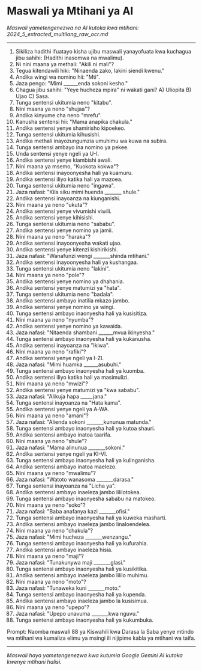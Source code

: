 # Maswali ya Mtihani ya AI
*Maswali yametengenezwa na AI kutoka kwa mtihani: 2024_5_extracted_multilang_raw_ocr.md*

---

1.  Sikiliza hadithi ifuatayo kisha ujibu maswali yanayofuata kwa kuchagua jibu sahihi: (Hadithi inasomwa na mwalimu).
2.  Ni nini maana ya methali: "Akili ni mali"?
3.  Tegua kitendawili hiki: "Ninaenda zako, lakini siendi kwenu."
4.  Andika wingi wa nomino hii: "Mti".
5.  Jaza pengo: "Mimi ______enda sokoni kesho."
6.  Chagua jibu sahihi: "Yeye hucheza mpira" ni wakati gani? A) Uliopita B) Ujao C) Sasa.
7.  Tunga sentensi ukitumia neno "kitabu".
8.  Nini maana ya neno "shujaa"?
9.  Andika kinyume cha neno "mrefu".
10. Kanusha sentensi hii: "Mama anapika chakula."
11. Andika sentensi yenye shamirisho kipoekeo.
12. Tunga sentensi ukitumia kihusishi.
13. Andika methali inayozungumzia umuhimu wa kuwa na subira.
14. Tunga sentensi ambayo ina nomino ya pekee.
15. Unda sentensi yenye ngeli ya U-I.
16. Andika sentensi yenye kiambishi awali.
17. Nini maana ya msemo, "Kuokota kokwa"?
18. Andika sentensi inayoonyesha hali ya kuamuru.
19. Andika sentensi iliyo katika hali ya mazoea.
20. Tunga sentensi ukitumia neno "ingawa".
21. Jaza nafasi: "Kila siku mimi huenda _______ shule."
22. Andika sentensi inayoanza na kiunganishi.
23. Nini maana ya neno "ukuta"?
24. Andika sentensi yenye vivumishi viwili.
25. Andika sentensi yenye kihisishi.
26. Tunga sentensi ukitumia neno "sababu".
27. Andika sentensi yenye nomino ya jamii.
28. Nini maana ya neno "haraka"?
29. Andika sentensi inayoonyesha wakati ujao.
30. Andika sentensi yenye kitenzi kishirikishi.
31. Jaza nafasi: "Wanafunzi wengi _______shinda mtihani."
32. Andika sentensi inayoonyesha hali ya kushangaa.
33. Tunga sentensi ukitumia neno "lakini".
34. Nini maana ya neno "pole"?
35. Andika sentensi yenye nomino ya dhahania.
36. Andika sentensi yenye matumizi ya "hata".
37. Tunga sentensi ukitumia neno "badala".
38. Andika sentensi ambayo inatilia mkazo jambo.
39. Andika sentensi yenye nomino ya wingi.
40. Tunga sentensi ambayo inaonyesha hali ya kusisitiza.
41. Nini maana ya neno "nyumba"?
42. Andika sentensi yenye nomino ya kawaida.
43. Jaza nafasi: "Nitaenda shambani ______mvua ikinyesha."
44. Tunga sentensi ambayo inaonyesha hali ya kukanusha.
45. Andika sentensi inayoanza na "Ikiwa".
46. Nini maana ya neno "rafiki"?
47. Andika sentensi yenye ngeli ya I-ZI.
48. Jaza nafasi: "Mimi huamka ______asubuhi."
49. Tunga sentensi ambayo inaonyesha hali ya kuomba.
50. Andika sentensi iliyo katika hali ya masimulizi.
51. Nini maana ya neno "mwizi"?
52. Andika sentensi yenye matumizi ya "kwa sababu".
53. Jaza nafasi: "Alikuja hapa _____jana."
54. Tunga sentensi inayoanza na "Hata kama".
55. Andika sentensi yenye ngeli ya A-WA.
56. Nini maana ya neno "amani"?
57. Jaza nafasi: "Alienda sokoni _______kununua matunda."
58. Tunga sentensi ambayo inaonyesha hali ya kutoa shauri.
59. Andika sentensi ambayo inatoa taarifa.
60. Nini maana ya neno "shule"?
61. Jaza nafasi: "Mama alinunua _______sokoni."
62. Andika sentensi yenye ngeli ya KI-VI.
63. Tunga sentensi ambayo inaonyesha hali ya kulinganisha.
64. Andika sentensi ambayo inatoa maelezo.
65. Nini maana ya neno "mwalimu"?
66. Jaza nafasi: "Watoto wanasoma _______darasa."
67. Tunga sentensi inayoanza na "Licha ya".
68. Andika sentensi ambayo inaeleza jambo lililotokea.
69. Tunga sentensi ambayo inaonyesha sababu na matokeo.
70. Nini maana ya neno "soko"?
71. Jaza nafasi: "Baba anafanya kazi _______ofisi."
72. Tunga sentensi ambayo inaonyesha hali ya kuweka masharti.
73. Andika sentensi ambayo inaeleza jambo linaloendelea.
74. Nini maana ya neno "chakula"?
75. Jaza nafasi: "Mimi hucheza _______wenzangu."
76. Tunga sentensi ambayo inaonyesha hali ya kufurahia.
77. Andika sentensi ambayo inaeleza hisia.
78. Nini maana ya neno "maji"?
79. Jaza nafasi: "Tunakunywa maji _______glasi."
80. Tunga sentensi ambayo inaonyesha hali ya kusikitika.
81. Andika sentensi ambayo inaeleza jambo lililo muhimu.
82. Nini maana ya neno "moto"?
83. Jaza nafasi: "Tunaweka kuni _______moto."
84. Tunga sentensi ambayo inaonyesha hali ya kupenda.
85. Andika sentensi ambayo inaeleza jambo la kusisimua.
86. Nini maana ya neno "upepo"?
87. Jaza nafasi: "Upepo unavuma _______kwa nguvu."
88. Tunga sentensi ambayo inaonyesha hali ya kukumbuka.

Prompt: Naomba maswali 88 ya Kiswahili kwa Darasa la Saba yenye mtindo wa mtihani wa kumaliza elimu ya msingi ili nijipime kabla ya mtihani wa taifa.

---
*Maswali haya yametengenezwa kwa kutumia Google Gemini AI kutoka kwenye mtihani halisi.*

